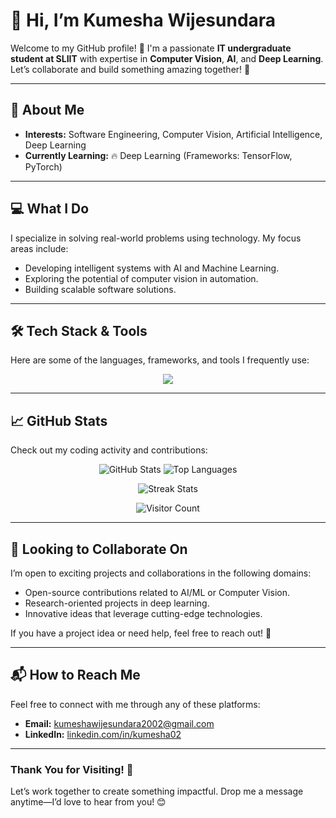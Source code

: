 # 👋 Hi, I’m Kumesha Wijesundara


Welcome to my GitHub profile! 🌟 I'm a passionate **IT undergraduate student at SLIIT** with expertise in **Computer Vision**, **AI**, and **Deep Learning**. Let’s collaborate and build something amazing together! 🚀

---

## 🌟 About Me
- **Interests:** Software Engineering, Computer Vision, Artificial Intelligence, Deep Learning  
- **Currently Learning:** 🔥 Deep Learning (Frameworks: TensorFlow, PyTorch)  

---

## 💻 What I Do
I specialize in solving real-world problems using technology. My focus areas include:
- Developing intelligent systems with AI and Machine Learning.
- Exploring the potential of computer vision in automation.
- Building scalable software solutions.

---

## 🛠️ Tech Stack & Tools
Here are some of the languages, frameworks, and tools I frequently use:

<p align="center">
  <img src="https://skillicons.dev/icons?i=python,react,nodejs,tensorflow,pytorch,redis,opencv,cpp,js,html,css,sqlalchemy,docker,git,postgresql,kubernetes,aws,flask,php,django,mysql,mongodb,java" />
</p>

---

## 📈 GitHub Stats
Check out my coding activity and contributions:

<p align="center">
  <!-- GitHub Stats Card -->
  <img src="https://github-readme-stats.vercel.app/api?username=kumesha02&show_icons=true&theme=radical&count_private=true" alt="GitHub Stats" />
  
  <!-- Top Languages Card -->
  <img src="https://github-readme-stats.vercel.app/api/top-langs/?username=kumesha02&layout=compact&theme=radical" alt="Top Languages" />
</p>

<p align="center">
  <!-- Streak Stats -->
  <img src="https://streak-stats.demolab.com?user=kumesha02&theme=dark" alt="Streak Stats" />
</p>

<p align="center">
  <!-- Visitor Count Badge -->
  <img src="https://profile-counter.glitch.me/kumesha02/count.svg" alt="Visitor Count" />
</p>

---

## 🤝 Looking to Collaborate On
I’m open to exciting projects and collaborations in the following domains:
- Open-source contributions related to AI/ML or Computer Vision.
- Research-oriented projects in deep learning.
- Innovative ideas that leverage cutting-edge technologies.

If you have a project idea or need help, feel free to reach out! 🤙

---

## 📬 How to Reach Me
Feel free to connect with me through any of these platforms:
- **Email:** [kumeshawijesundara2002@gmail.com](mailto:kumeshawijesundara2002@gmail.com)
- **LinkedIn:** [linkedin.com/in/kumesha02](https://www.linkedin.com/in/kumesha-wijesundara-35786a267/)
---
### Thank You for Visiting! 🌈
Let’s work together to create something impactful. Drop me a message anytime—I’d love to hear from you! 😊
